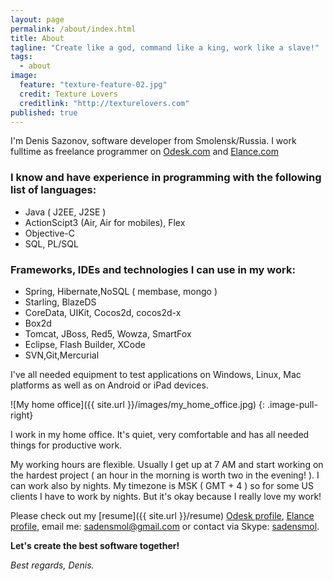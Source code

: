 ```yaml
---
layout: page
permalink: /about/index.html
title: About
tagline: "Create like a god, command like a king, work like a slave!"
tags: 
  - about
image: 
  feature: "texture-feature-02.jpg"
  credit: Texture Lovers
  creditlink: "http://texturelovers.com"
published: true
---
```


I'm Denis Sazonov, software developer from Smolensk/Russia. 
I work fulltime as freelance programmer on [Odesk.com](http://www.odesk.com/)
and [Elance.com](http://www.elance.com/)

### I know and have experience in programming with the following list of languages:

* Java ( J2EE, J2SE )
* ActionScipt3 (Air, Air for mobiles), Flex
* Objective-C
* SQL, PL/SQL

### Frameworks, IDEs and technologies I can use in my work:

* Spring, Hibernate,NoSQL ( membase, mongo )
* Starling, BlazeDS
* CoreData, UIKit, Cocos2d, cocos2d-x
* Box2d
* Tomcat, JBoss, Red5, Wowza, SmartFox
* Eclipse, Flash Builder, XCode
* SVN,Git,Mercurial


I've all needed equipment to test applications on Windows, Linux, Mac platforms as well as on Android or iPad devices.

![My home office]({{ site.url }}/images/my_home_office.jpg)
{: .image-pull-right}

I work in my home office. It's quiet, very comfortable and has all needed things for productive work.

My working hours are flexible. Usually I get up at 7 AM and start working on the hardest project ( an hour in the morning is worth two in the evening! ).
I can work also by nights. My timezone is MSK ( GMT + 4 ) so for some US clients I have to work by nights.
But it's okay because I really love my work!

Please check out my [resume]({{ site.url }}/resume)
[Odesk profile](https://www.odesk.com/users/%7E010ba56ab4bc5aba48),
[Elance profile](https://www.elance.com/s/sadensmol),
email me: <a href="mailto:sadensmol@gmail.com">sadensmol@gmail.com</a>
or contact via Skype: <a href="skype:sadensmol?call">sadensmol</a>.

**Let's create the best software together!**

*Best regards, Denis.*
